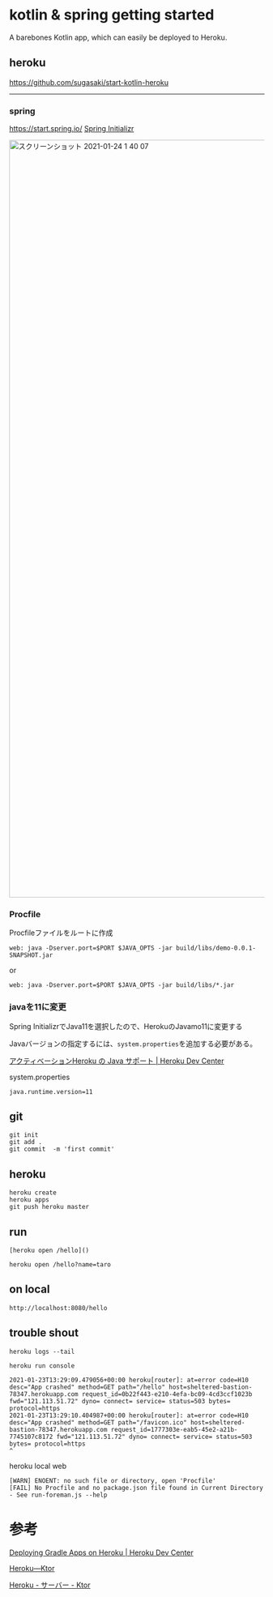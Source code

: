 
# kotlin & spring getting started


A barebones Kotlin app, which can easily be deployed to Heroku.


## heroku




https://github.com/sugasaki/start-kotlin-heroku

---

### spring

https://start.spring.io/
[Spring Initializr](https://start.spring.io/)


<img width="1496" alt="スクリーンショット 2021-01-24 1 40 07" src="https://user-images.githubusercontent.com/1316886/105608632-6b107000-5de7-11eb-8628-d2552b22df3f.png">



### Procfile

Procfileファイルをルートに作成


```
web: java -Dserver.port=$PORT $JAVA_OPTS -jar build/libs/demo-0.0.1-SNAPSHOT.jar
```

or

```
web: java -Dserver.port=$PORT $JAVA_OPTS -jar build/libs/*.jar
```



### javaを11に変更

Spring InitializrでJava11を選択したので、HerokuのJavamo11に変更する

Javaバージョンの指定するには、`system.properties`を追加する必要がある。

[アクティベーションHeroku の Java サポート \| Heroku Dev Center](https://devcenter.heroku.com/ja/articles/java-support#specifying-a-java-version)

system.properties

```:system.properties
java.runtime.version=11
```



## git

```
git init
git add .
git commit  -m 'first commit'
```


## heroku

```
heroku create
heroku apps
git push heroku master
```


## run

```
[heroku open /hello]()

heroku open /hello?name=taro
```



## on local

```
http://localhost:8080/hello
```



## trouble shout


```
heroku logs --tail
```


```
heroku run console
```



```
2021-01-23T13:29:09.479056+00:00 heroku[router]: at=error code=H10 desc="App crashed" method=GET path="/hello" host=sheltered-bastion-78347.herokuapp.com request_id=0b22f443-e210-4efa-bc09-4cd3ccf1023b fwd="121.113.51.72" dyno= connect= service= status=503 bytes= protocol=https
2021-01-23T13:29:10.404987+00:00 heroku[router]: at=error code=H10 desc="App crashed" method=GET path="/favicon.ico" host=sheltered-bastion-78347.herokuapp.com request_id=1777303e-eab5-45e2-a21b-7745107c8172 fwd="121.113.51.72" dyno= connect= service= status=503 bytes= protocol=https
^
```

heroku local web

```
[WARN] ENOENT: no such file or directory, open 'Procfile'
[FAIL] No Procfile and no package.json file found in Current Directory - See run-foreman.js --help
```





# 参考

[Deploying Gradle Apps on Heroku \| Heroku Dev Center](https://devcenter.heroku.com/articles/deploying-gradle-apps-on-heroku)

[Heroku—Ktor](https://ktor.io/docs/heroku.html)

[Heroku \- サーバー \- Ktor](https://jp.ktor.work/servers/deploy/hosting/heroku.html)

